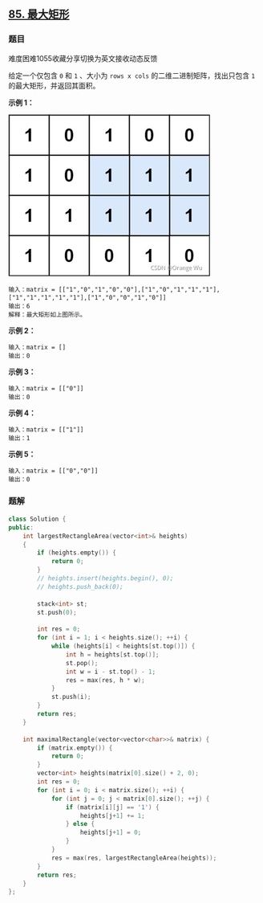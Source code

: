 ## [85. 最大矩形](https://leetcode-cn.com/problems/maximal-rectangle/)
### 题目
难度困难1055收藏分享切换为英文接收动态反馈

给定一个仅包含 `0` 和 `1` 、大小为 `rows x cols` 的二维二进制矩阵，找出只包含 `1` 的最大矩形，并返回其面积。

 

**示例 1：**

![1](pic/71428268458d4b9381aac0b68aa07266-1636286121761.jpg)


```
输入：matrix = [["1","0","1","0","0"],["1","0","1","1","1"],["1","1","1","1","1"],["1","0","0","1","0"]]
输出：6
解释：最大矩形如上图所示。
```

**示例 2：**

```
输入：matrix = []
输出：0
```

**示例 3：**

```
输入：matrix = [["0"]]
输出：0
```

**示例 4：**

```
输入：matrix = [["1"]]
输出：1
```

**示例 5：**

```
输入：matrix = [["0","0"]]
输出：0
```





### 题解

```C++
class Solution {
public:
    int largestRectangleArea(vector<int>& heights)
    {
        if (heights.empty()) {
            return 0;
        }
        // heights.insert(heights.begin(), 0);
        // heights.push_back(0);

        stack<int> st;
        st.push(0);

        int res = 0;
        for (int i = 1; i < heights.size(); ++i) {
            while (heights[i] < heights[st.top()]) {
                int h = heights[st.top()];
                st.pop();
                int w = i - st.top() - 1;
                res = max(res, h * w);
            }
            st.push(i);
        }
        return res;
    }

    int maximalRectangle(vector<vector<char>>& matrix) {
        if (matrix.empty()) {
            return 0;
        }
        vector<int> heights(matrix[0].size() + 2, 0);
        int res = 0;
        for (int i = 0; i < matrix.size(); ++i) {
            for (int j = 0; j < matrix[0].size(); ++j) {
                if (matrix[i][j] == '1') {
                    heights[j+1] += 1;
                } else {
                    heights[j+1] = 0;
                }
            }
            res = max(res, largestRectangleArea(heights));
        }
        return res;
    }
};
```